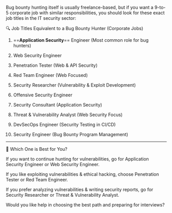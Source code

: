 
Bug bounty hunting itself is usually freelance-based, but if you want a 9-to-5 corporate job with similar responsibilities, you should look for these exact job titles in the IT security sector:

🔍 Job Titles Equivalent to a Bug Bounty Hunter (Corporate Jobs)

1. ==**Application Security**== Engineer (Most common role for bug hunters)


2. Web Security Engineer


3. Penetration Tester (Web & API Security)


4. Red Team Engineer (Web Focused)


5. Security Researcher (Vulnerability & Exploit Development)


6. Offensive Security Engineer


7. Security Consultant (Application Security)


8. Threat & Vulnerability Analyst (Web Security Focus)


9. DevSecOps Engineer (Security Testing in CI/CD)


10. Security Engineer (Bug Bounty Program Management)




---

💼 Which One is Best for You?

If you want to continue hunting for vulnerabilities, go for Application Security Engineer or Web Security Engineer.

If you like exploiting vulnerabilities & ethical hacking, choose Penetration Tester or Red Team Engineer.

If you prefer analyzing vulnerabilities & writing security reports, go for Security Researcher or Threat & Vulnerability Analyst.


Would you like help in choosing the best path and preparing for interviews?

